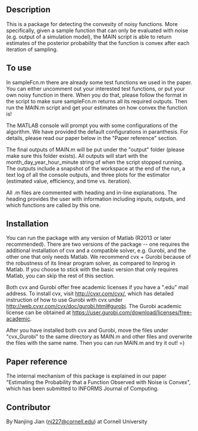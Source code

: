 ## Description

This is a package for detecting the convexity of noisy functions. More specifically, given a sample function that can only be evaluated with noise (e.g. output of a simulation model), the MAIN script is able to return estimates of the posterior probability that the function is convex after each iteration of sampling. 

## To use

In sampleFcn.m there are already some test functions we used in the paper. You can either uncomment out your interested test functions, or put your own noisy function in there. When you do that, please follow the format in the script to make sure sampleFcn.m returns all its required outputs. Then run the MAIN.m script and get your estimates on how convex the function is!

The MATLAB console will prompt you with some configurations of the algorithm. We have provided the default configurations in paranthesis. For details, please read our paper below in the "Paper reference" section.

The final outputs of MAIN.m will be put under the "output" folder (please make sure this folder exists). All outputs will start with the month_day_year_hour_minute string of when the script stopped running. The outputs include a snapshot of the workspace at the end of the run, a text log of all the console outputs, and three plots for the estimator (estimated value, efficiency, and time vs. iteration).

All .m files are commented with heading and in-line explanations. The heading provides the user with information including inputs, outputs, and which functions are called by this one.

## Installation

You can run the package with any version of Matlab (R2013 or later recommended). There are two versions of the package -- one requires the additional installation of cvx and a compatible solver, e.g. Gurobi, and the other one that only needs Matlab. We recommend cvx + Gurobi because of the robustness of its linear program solver, as compared to linprog in Matlab. If you choose to stick with the basic version that only requires Matlab, you can skip the rest of this section.

Both cvx and Gurobi offer free academic licenses if you have a ".edu" mail address. To install cvx, visit http://cvxr.com/cvx/, which has detailed instruction of how to use Gurobi with cvx under http://web.cvxr.com/cvx/doc/gurobi.html#gurobi. The Gurobi academic license can be obtained at https://user.gurobi.com/download/licenses/free-academic.

After you have installed both cvx and Gurobi, move the files under "cvx_Gurobi" to the same directory as MAIN.m and other files and overwrite the files with the same name. Then you can run MAIN.m and try it out! =)

## Paper reference

The internal mechanism of this package is explained in our paper "Estimating the Probability that a Function Observed with Noise is Convex", which has been submitted to INFORMS Journal of Computing.

## Contributor

By Nanjing Jian (nj227@cornell.edu) at Cornell University
